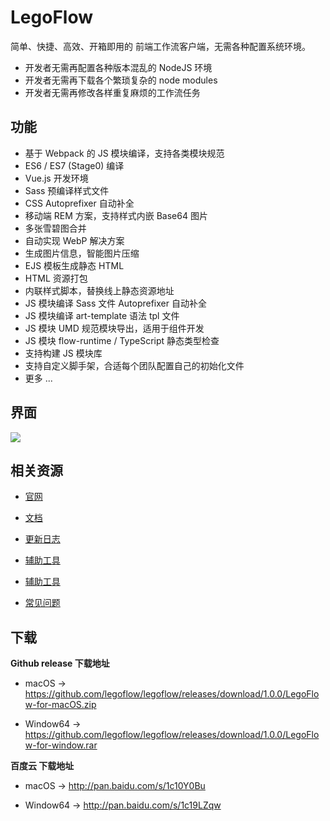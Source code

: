 # LegoFlow

简单、快捷、高效、开箱即用的 前端工作流客户端，无需各种配置系统环境。

* 开发者无需再配置各种版本混乱的 NodeJS 环境
* 开发者无需再下载各个繁琐复杂的 node modules
* 开发者无需再修改各样重复麻烦的工作流任务

## 功能

* 基于 Webpack 的 JS 模块编译，支持各类模块规范
* ES6 / ES7 (Stage0) 编译
* Vue.js 开发环境
* Sass 预编译样式文件
* CSS Autoprefixer 自动补全
* 移动端 REM 方案，支持样式内嵌 Base64 图片
* 多张雪碧图合并
* 自动实现 WebP 解决方案
* 生成图片信息，智能图片压缩
* EJS 模板生成静态 HTML
* HTML 资源打包
* 内联样式脚本，替换线上静态资源地址
* JS 模块编译 Sass 文件 Autoprefixer 自动补全
* JS 模块编译 art-template 语法 tpl 文件
* JS 模块 UMD 规范模块导出，适用于组件开发
* JS 模块 flow-runtime / TypeScript 静态类型检查
* 支持构建 JS 模块库
* 支持自定义脚手架，合适每个团队配置自己的初始化文件
* 更多 ...

## 界面

![](https://legox.org/assets/img/legoflow-app.png)

## 相关资源

* [官网](https://legoflow.com)

* [文档](https://github.com/legoflow/legoflow/wiki)

* [更新日志](https://legoflow.com/changelog)

* [辅助工具](https://legoflow.com/util)

* [辅助工具](https://legoflow.com/util)

* [常见问题](https://github.com/legoflow/legoflow/wiki/9.-常见问题-Q&A)


## 下载

**Github release 下载地址**

* macOS → https://github.com/legoflow/legoflow/releases/download/1.0.0/LegoFlow-for-macOS.zip

* Window64 → https://github.com/legoflow/legoflow/releases/download/1.0.0/LegoFlow-for-window.rar

**百度云 下载地址**

* macOS → http://pan.baidu.com/s/1c10Y0Bu

* Window64 → http://pan.baidu.com/s/1c19LZqw
